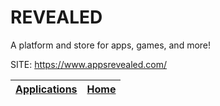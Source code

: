 # REVEALED

 A platform and store for apps, games, and more!

 SITE: https://www.appsrevealed.com/

 | [Applications](https://portable-linux-apps.github.io/apps.html) | [Home](https://portable-linux-apps.github.io)
 | --- | --- |
